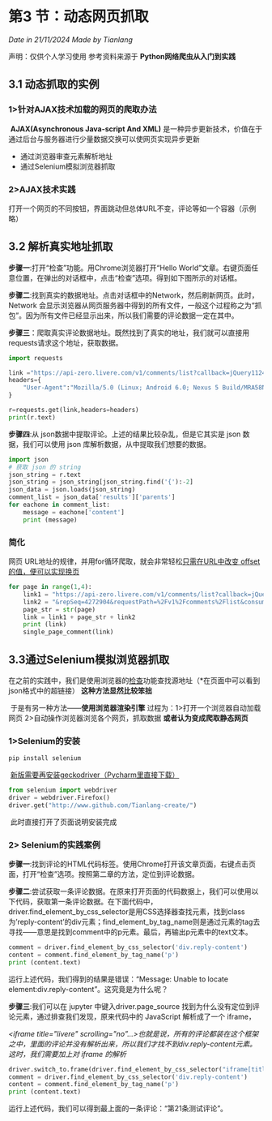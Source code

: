 # 第3 节：动态网页抓取

*Date in 21/11/2024 Made by Tianlang*

声明：仅供个人学习使用  参考资料来源于 **Python网络爬虫从入门到实践**

## 3.1 动态抓取的实例

### 1>针对AJAX技术加载的网页的爬取办法

​		**AJAX(Asynchronous Java-script And XML)**  是一种异步更新技术，价值在于通过后台与服务器进行少量数据交换可以使网页实现异步更新 

* 通过浏览器审查元素解析地址
* 通过Selenium模拟浏览器抓取 

### 2>AJAX技术实践

​	    打开一个网页的不同按钮，界面跳动但总体URL不变，评论等如一个容器（示例略）



## 3.2 解析真实地址抓取

**步骤一**:打开“检查”功能。用Chrome浏览器打开“Hello World”文章。右键页面任意位置，在弹出的对话框中，点击“检查”选项。得到如下图所示的对话框。

**步骤二**:找到真实的数据地址。点击对话框中的Network，然后刷新网页。此时，Network 会显示浏览器从网页服务器中得到的所有文件，一般这个过程称之为“抓包”。因为所有文件已经显示出来，所以我们需要的评论数据一定在其中。

**步骤三**：爬取真实评论数据地址。既然找到了真实的地址，我们就可以直接用requests请求这个地址，获取数据。

```python
import requests

link ="https://api-zero.livere.com/v1/comments/list?callback=jQuery112407916776725405603_1732201378464&limit=10&repSeq=4272904&requestPath=%2Fv1%2Fcomments%2Flist&consumerSeq=1020&livereSeq=28583&smartloginSeq=5154&code=&_=1732201378466"
headers={
    "User-Agent":"Mozilla/5.0 (Linux; Android 6.0; Nexus 5 Build/MRA58N) AppleWebKit/537.36 (KHTML, like Gecko) Chrome/124.0.0.0 Mobile Safari/537.36"
}

r=requests.get(link,headers=headers)
print(r.text)

```

**步骤四**:从 json数据中提取评论。上述的结果比较杂乱，但是它其实是 json 数据，我们可以使用 json 库解析数据，从中提取我们想要的数据。

```python
import json
# 获取 json 的 string
json_string = r.text
json_string = json_string[json_string.find('{'):-2]
json_data = json.loads(json_string)
comment_list = json_data['results']['parents']
for eachone in comment_list:
    message = eachone['content']
    print (message)
```



### 简化

网页 URL地址的规律，并用for循环爬取，就会非常轻松<u>只需在URL中改变 offset 的值，便可以实现换页</u> 

```python
for page in range(1,4):
    link1 = "https://api-zero.livere.com/v1/comments/list?callback=jQuery112403473268296510956_1531502963311&limit=10&offset="
    link2 = "&repSeq=4272904&requestPath=%2Fv1%2Fcomments%2Flist&consumerSeq=1020&livereSeq=28583&smartloginSeq=5154&_=1531502963316"
    page_str = str(page)
    link = link1 + page_str + link2
    print (link)
    single_page_comment(link)
```



## 3.3通过Selenium模拟浏览器抓取

​		在之前的实践中，我们是使用浏览器的<u>检查</u>功能查找源地址（*在页面中可以看到json格式中的超链接） **这种方法显然比较笨拙**

​		于是有另一种方法——**使用浏览器渲染引擎** 过程为：1>打开一个浏览器自动加载网页 2>自动操作浏览器浏览各个网页，抓取数据  **或者认为变成爬取静态网页**



### 1>Selenium的安装

```powershell
pip install selenium
```

​     <u>新版需要再安装geckodriver（Pycharm里直接下载）</u>

```python
from selenium import webdriver
driver = webdriver.Firefox()
driver.get("http://www.github.com/Tianlang-create/")
```

​      此时直接打开了页面说明安装完成

### 2> Selenium的实践案例

**步骤一**:找到评论的HTML代码标签。使用Chrome打开该文章页面，右键点击页面，打开“检查”选项。按照第二章的方法，定位到评论数据。

 **步骤二**:尝试获取一条评论数据。在原来打开页面的代码数据上，我们可以使用以下代码，获取第一条评论数据。在下面代码中，driver.find_element_by_css_selector是用CSS选择器查找元素，找到class为’reply-content’的div元素；find_element_by_tag_name则是通过元素的tag去寻找——意思是找到comment中的p元素。最后，再输出p元素中的text文本。

```python
comment = driver.find_element_by_css_selector('div.reply-content')
content = comment.find_element_by_tag_name('p')
print (content.text)
```

运行上述代码，我们得到的结果是错误：“Message: Unable to locate element:div.reply-content”。这究竟是为什么呢？

**步骤三**:我们可以在 jupyter 中键入driver.page_source
找到为什么没有定位到评论元素，通过排查我们发现，原来代码中的 JavaScript 解析成了一个 iframe，

_<iframe title="livere" scrolling="no”…>也就是说，所有的评论都装在这个框架之中，里面的评论并没有解析出来，所以我们才找不到div.reply-content元素。这时，我们需要加上对 iframe 的解析_

```python
driver.switch_to.frame(driver.find_element_by_css_selector("iframe[title='livere']"))
comment = driver.find_element_by_css_selector('div.reply-content')
content = comment.find_element_by_tag_name('p')
print (content.text)
```

运行上述代码，我们可以得到最上面的一条评论：“第21条测试评论”。